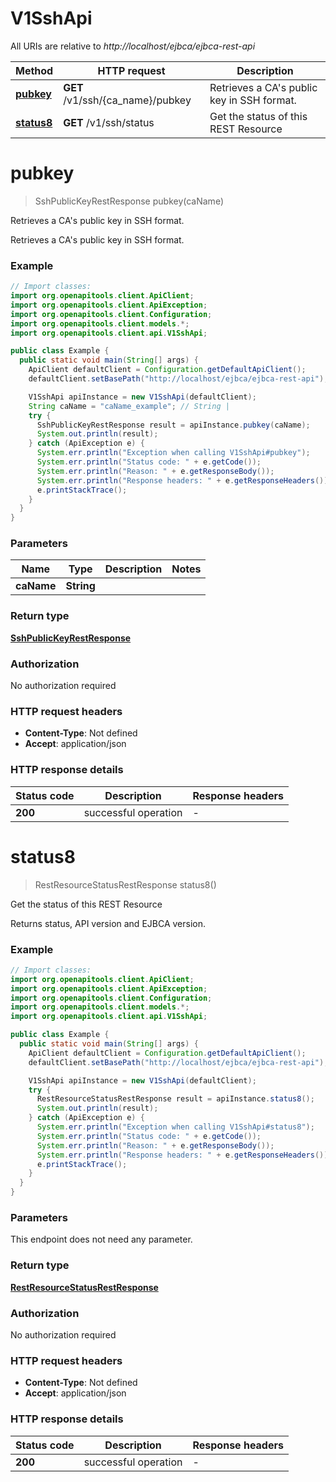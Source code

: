 # V1SshApi

All URIs are relative to *http://localhost/ejbca/ejbca-rest-api*

| Method | HTTP request | Description |
|------------- | ------------- | -------------|
| [**pubkey**](V1SshApi.md#pubkey) | **GET** /v1/ssh/{ca_name}/pubkey | Retrieves a CA&#39;s public key in SSH format. |
| [**status8**](V1SshApi.md#status8) | **GET** /v1/ssh/status | Get the status of this REST Resource |


<a name="pubkey"></a>
# **pubkey**
> SshPublicKeyRestResponse pubkey(caName)

Retrieves a CA&#39;s public key in SSH format.

Retrieves a CA&#39;s public key in SSH format.

### Example
```java
// Import classes:
import org.openapitools.client.ApiClient;
import org.openapitools.client.ApiException;
import org.openapitools.client.Configuration;
import org.openapitools.client.models.*;
import org.openapitools.client.api.V1SshApi;

public class Example {
  public static void main(String[] args) {
    ApiClient defaultClient = Configuration.getDefaultApiClient();
    defaultClient.setBasePath("http://localhost/ejbca/ejbca-rest-api");

    V1SshApi apiInstance = new V1SshApi(defaultClient);
    String caName = "caName_example"; // String | 
    try {
      SshPublicKeyRestResponse result = apiInstance.pubkey(caName);
      System.out.println(result);
    } catch (ApiException e) {
      System.err.println("Exception when calling V1SshApi#pubkey");
      System.err.println("Status code: " + e.getCode());
      System.err.println("Reason: " + e.getResponseBody());
      System.err.println("Response headers: " + e.getResponseHeaders());
      e.printStackTrace();
    }
  }
}
```

### Parameters

| Name | Type | Description  | Notes |
|------------- | ------------- | ------------- | -------------|
| **caName** | **String**|  | |

### Return type

[**SshPublicKeyRestResponse**](SshPublicKeyRestResponse.md)

### Authorization

No authorization required

### HTTP request headers

 - **Content-Type**: Not defined
 - **Accept**: application/json

### HTTP response details
| Status code | Description | Response headers |
|-------------|-------------|------------------|
| **200** | successful operation |  -  |

<a name="status8"></a>
# **status8**
> RestResourceStatusRestResponse status8()

Get the status of this REST Resource

Returns status, API version and EJBCA version.

### Example
```java
// Import classes:
import org.openapitools.client.ApiClient;
import org.openapitools.client.ApiException;
import org.openapitools.client.Configuration;
import org.openapitools.client.models.*;
import org.openapitools.client.api.V1SshApi;

public class Example {
  public static void main(String[] args) {
    ApiClient defaultClient = Configuration.getDefaultApiClient();
    defaultClient.setBasePath("http://localhost/ejbca/ejbca-rest-api");

    V1SshApi apiInstance = new V1SshApi(defaultClient);
    try {
      RestResourceStatusRestResponse result = apiInstance.status8();
      System.out.println(result);
    } catch (ApiException e) {
      System.err.println("Exception when calling V1SshApi#status8");
      System.err.println("Status code: " + e.getCode());
      System.err.println("Reason: " + e.getResponseBody());
      System.err.println("Response headers: " + e.getResponseHeaders());
      e.printStackTrace();
    }
  }
}
```

### Parameters
This endpoint does not need any parameter.

### Return type

[**RestResourceStatusRestResponse**](RestResourceStatusRestResponse.md)

### Authorization

No authorization required

### HTTP request headers

 - **Content-Type**: Not defined
 - **Accept**: application/json

### HTTP response details
| Status code | Description | Response headers |
|-------------|-------------|------------------|
| **200** | successful operation |  -  |

